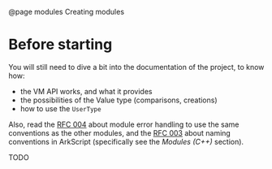 @page modules Creating modules

# Before starting

You will still need to dive a bit into the documentation of the project, to know how:
* the VM API works, and what it provides
* the possibilities of the Value type (comparisons, creations)
* how to use the `UserType`

Also, read the [RFC 004](https://github.com/ArkScript-lang/rfc/blob/master/004-module-error-handling.md) about module error handling to use the same conventions as the other modules, and the [RFC 003](https://github.com/ArkScript-lang/rfc/blob/master/003-naming-convention.md) about naming conventions in ArkScript (specifically see the *Modules (C++)* section).

TODO
